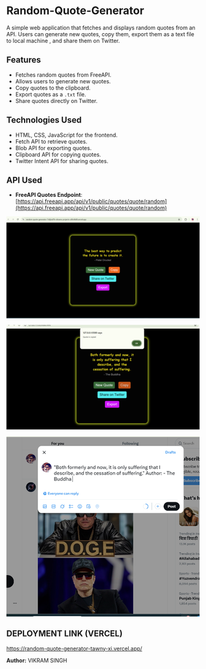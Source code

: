 # Random-Quote-Generator
A simple web application that fetches and displays random quotes from an API. Users can generate new quotes, copy them, export them as a text file to local machine , and share them on Twitter.

## Features
- Fetches random quotes from FreeAPI.
- Allows users to generate new quotes.
- Copy quotes to the clipboard.
- Export quotes as a `.txt` file.
- Share quotes directly on Twitter.

## Technologies Used
- HTML, CSS, JavaScript for the frontend.
- Fetch API to retrieve quotes.
- Blob API for exporting quotes.
- Clipboard API for copying quotes.
- Twitter Intent API for sharing quotes.

## API Used

- **FreeAPI Quotes Endpoint**: [https://api.freeapi.app/api/v1/public/quotes/quote/random](https://api.freeapi.app/api/v1/public/quotes/quote/random)




![alt text](<Screenshot 2025-03-20 183115.png>)

![alt text](<Screenshot 2025-03-20 185739.png>)

![alt text](<Screenshot 2025-03-20 185755.png>)

## DEPLOYMENT LINK (VERCEL)
https://random-quote-generator-tawny-xi.vercel.app/


**Author:** VIKRAM SINGH


